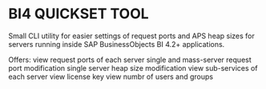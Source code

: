 # BI4 QUICKSET TOOL
Small CLI utility for easier settings of request ports and APS heap sizes for servers running inside SAP BusinessObjects BI 4.2+ applications.

Offers:
  view request ports of each server
  single and mass-server request port modification
  single server heap size modification
  view sub-services of each server
  view license key
  view numbr of users and groups
